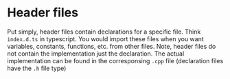 # Header files

Put simply, header files contain declarations for a specific file. Think `index.d.ts` in typescript.
You would import these files when you want variables, constants, functions, etc. from other files.
Note, header files do not contain the implementation just the declaration. The actual implementation can 
be found in the corresponsing `.cpp` file (declaration files have the `.h` file type)
